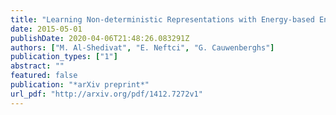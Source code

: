```yaml
---
title: "Learning Non-deterministic Representations with Energy-based Ensembles"
date: 2015-05-01
publishDate: 2020-04-06T21:48:26.083291Z
authors: ["M. Al-Shedivat", "E. Neftci", "G. Cauwenberghs"]
publication_types: ["1"]
abstract: ""
featured: false
publication: "*arXiv preprint*"
url_pdf: "http://arxiv.org/pdf/1412.7272v1"
---
```


